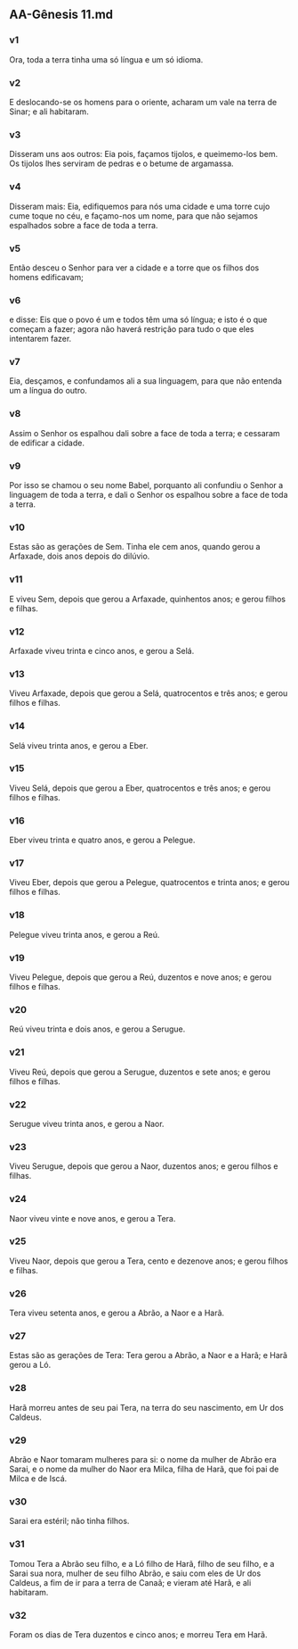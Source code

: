 ## AA-Gênesis 11.md
### v1
 Ora, toda a terra tinha uma só língua e um só idioma.
### v2
 E deslocando-se os homens para o oriente, acharam um vale na terra de Sinar; e ali habitaram.
### v3
 Disseram uns aos outros: Eia pois, façamos tijolos, e queimemo-los bem. Os tijolos lhes serviram de pedras e o betume de argamassa.
### v4
 Disseram mais: Eia, edifiquemos para nós uma cidade e uma torre cujo cume toque no céu, e façamo-nos um nome, para que não sejamos espalhados sobre a face de toda a terra.
### v5
 Então desceu o Senhor para ver a cidade e a torre que os filhos dos homens edificavam;
### v6
 e disse: Eis que o povo é um e todos têm uma só língua; e isto é o que começam a fazer; agora não haverá restrição para tudo o que eles intentarem fazer.
### v7
 Eia, desçamos, e confundamos ali a sua linguagem, para que não entenda um a língua do outro.
### v8
 Assim o Senhor os espalhou dali sobre a face de toda a terra; e cessaram de edificar a cidade.
### v9
 Por isso se chamou o seu nome Babel, porquanto ali confundiu o Senhor a linguagem de toda a terra, e dali o Senhor os espalhou sobre a face de toda a terra.
### v10
 Estas são as gerações de Sem. Tinha ele cem anos, quando gerou a Arfaxade, dois anos depois do dilúvio.
### v11
 E viveu Sem, depois que gerou a Arfaxade, quinhentos anos; e gerou filhos e filhas.
### v12
 Arfaxade viveu trinta e cinco anos, e gerou a Selá.
### v13
 Viveu Arfaxade, depois que gerou a Selá, quatrocentos e três anos; e gerou filhos e filhas.
### v14
 Selá viveu trinta anos, e gerou a Eber.
### v15
 Viveu Selá, depois que gerou a Eber, quatrocentos e três anos; e gerou filhos e filhas.
### v16
 Eber viveu trinta e quatro anos, e gerou a Pelegue.
### v17
 Viveu Eber, depois que gerou a Pelegue, quatrocentos e trinta anos; e gerou filhos e filhas.
### v18
 Pelegue viveu trinta anos, e gerou a Reú.
### v19
 Viveu Pelegue, depois que gerou a Reú, duzentos e nove anos; e gerou filhos e filhas.
### v20
 Reú viveu trinta e dois anos, e gerou a Serugue.
### v21
 Viveu Reú, depois que gerou a Serugue, duzentos e sete anos; e gerou filhos e filhas.
### v22
 Serugue viveu trinta anos, e gerou a Naor.
### v23
 Viveu Serugue, depois que gerou a Naor, duzentos anos; e gerou filhos e filhas.
### v24
 Naor viveu vinte e nove anos, e gerou a Tera.
### v25
 Viveu Naor, depois que gerou a Tera, cento e dezenove anos; e gerou filhos e filhas.
### v26
 Tera viveu setenta anos, e gerou a Abrão, a Naor e a Harã.
### v27
 Estas são as gerações de Tera: Tera gerou a Abrão, a Naor e a Harã; e Harã gerou a Ló.
### v28
 Harã morreu antes de seu pai Tera, na terra do seu nascimento, em Ur dos Caldeus.
### v29
 Abrão e Naor tomaram mulheres para si: o nome da mulher de Abrão era Sarai, e o nome da mulher do Naor era Milca, filha de Harã, que foi pai de Milca e de Iscá.
### v30
 Sarai era estéril; não tinha filhos.
### v31
 Tomou Tera a Abrão seu filho, e a Ló filho de Harã, filho de seu filho, e a Sarai sua nora, mulher de seu filho Abrão, e saiu com eles de Ur dos Caldeus, a fim de ir para a terra de Canaã; e vieram até Harã, e ali habitaram.
### v32
 Foram os dias de Tera duzentos e cinco anos; e morreu Tera em Harã.
